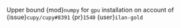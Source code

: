 Upper bound {mod}`numpy` for `gpu` installation on account of {issue}`cupy/cupy#8391` {pr}`1540` {user}`ilan-gold`
